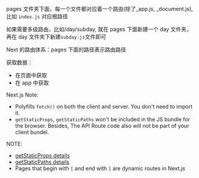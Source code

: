 pages 文件夹下面，每一个文件都对应着一个路由(除了\_app.js, \_document.js), 比如 `index.js` 对应根路径

如果需要多级路由，比如/day/subday, 就在 pages 下面新建一个 day 文件夹，再在 day 文件夹下新建`subday.js`文件即可

Next 的路由体系：pages 下面的路径表示路由路径

获取数据：

- 在页面中获取
- 在 app 中获取

Next.js Note:
  - Polyfills `fetch()` on both the client and server. You don't need to import it.
  - `getStaticProps`, `getStaticPaths` won't be included in the JS bundle for the browser. Besides, The API Route code also will not be part of your client bundel.



NOTE:
  - [getStaticProps details](https://nextjs.org/learn/basics/data-fetching/getstaticprops-details)
  - [getStaticPaths details](https://nextjs.org/learn/basics/dynamic-routes/dynamic-routes-details)
  - Pages that begin with `[` and end with `]` are dynamic routes in Next.js
